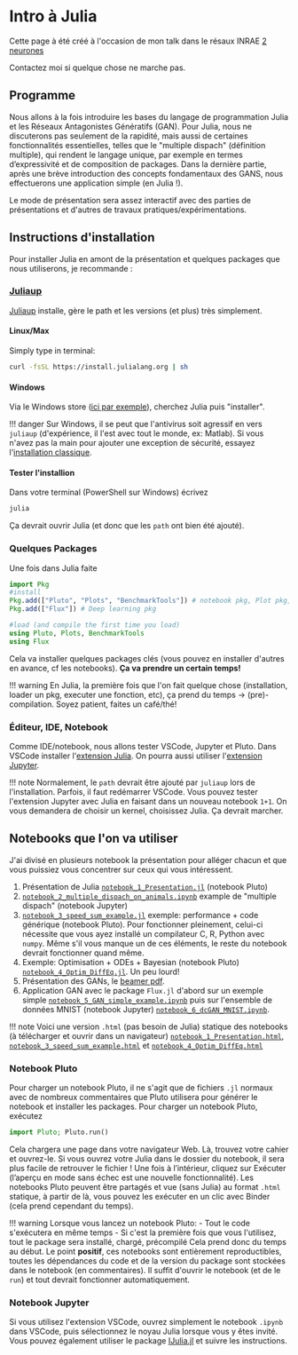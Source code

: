 # Intro à Julia

Cette page à été créé à l'occasion de mon talk dans le résaux INRAE [2 neurones](https://reseau2neurones.mathnum.inrae.fr/node/10)

Contactez moi si quelque chose ne marche pas.

## Programme

Nous allons à la fois introduire les bases du langage de programmation Julia et les Réseaux Antagonistes Génératifs (GAN). Pour Julia, nous ne discuterons pas seulement de la rapidité, mais aussi de certaines fonctionnalités essentielles, telles que le "multiple dispach" (définition multiple), qui rendent le langage unique, par exemple en termes d’expressivité et de composition de packages.
Dans la dernière partie, après une brève introduction des concepts fondamentaux des GANS, nous effectuerons une application simple (en Julia !).

Le mode de présentation sera assez interactif avec des parties de présentations et d'autres de travaux pratiques/expérimentations.

## Instructions d'installation

Pour installer Julia en amont de la présentation et quelques packages que nous utiliserons, je recommande :

### [Juliaup](https://github.com/JuliaLang/juliaup)

[Juliaup](https://github.com/JuliaLang/juliaup) installe, gère le path et les versions (et plus) très simplement.

#### Linux/Max

Simply type in terminal:

```bash
curl -fsSL https://install.julialang.org | sh
```

#### Windows

Via le Windows store ([ici par exemple](https://apps.microsoft.com/detail/julia/9NJNWW8PVKMN?hl=fr-fr&gl=FR&rtc=1)), cherchez Julia puis "installer".

!!! danger
    Sur Windows, il se peut que l'antivirus soit agressif en vers `juliaup` (d'expérience, il l'est avec tout le monde, ex: Matlab). Si vous n'avez pas la main pour ajouter une exception de sécurité, essayez l'[installation classique](https://julialang.org/downloads/).

#### Tester l'installion

Dans votre terminal (PowerShell sur Windows) écrivez

```bash
julia
```

Ça devrait ouvrir Julia (et donc que les `path` ont bien été ajouté).

### Quelques Packages

Une fois dans Julia faite

```julia
import Pkg
#install
Pkg.add(["Pluto", "Plots", "BenchmarkTools"]) # notebook pkg, Plot pkg, timing pkg
Pkg.add(["Flux"]) # Deep learning pkg

#load (and compile the first time you load)
using Pluto, Plots, BenchmarkTools
using Flux
```

Cela va installer quelques packages clés (vous pouvez en installer d'autres en avance, cf les notebooks). **Ça va prendre un certain temps!**

!!! warning
    En Julia, la première fois que l'on fait quelque chose (installation, loader un pkg, executer une fonction, etc), ça prend du temps -> (pre)-compilation. Soyez patient, faites un café/thé!

### Éditeur, IDE, Notebook

Comme IDE/notebook, nous allons tester VSCode, Jupyter et Pluto.
Dans VSCode installer l'[extension Julia](https://marketplace.visualstudio.com/items?itemName=julialang.language-julia). On pourra aussi utiliser l'[extension Jupyter](https://marketplace.visualstudio.com/items?itemName=ms-toolsai.jupyter).

!!! note
    Normalement, le `path` devrait être ajouté par `juliaup` lors de l'installation. Parfois, il faut redémarrer VSCode. Vous pouvez tester l'extension Jupyter avec Julia en faisant dans un nouveau notebook `1+1`. On vous demandera de choisir un kernel, choisissez Julia. Ça devrait marcher.

## Notebooks que l'on va utiliser

J'ai divisé en plusieurs notebook la présentation pour alléger chacun et que vous puissiez vous concentrer sur ceux qui vous intéressent.

1. Présentation de Julia [`notebook_1_Presentation.jl`](https://github.com/dmetivie/MyJuliaIntroDocs.jl/blob/master/notebooks/notebook_1_Presentation.jl) (notebook Pluto)
2. [`notebook_2_multiple_dispach_on_animals.ipynb`](https://github.com/dmetivie/MyJuliaIntroDocs.jl/blob/master/notebooks/notebook_2_multiple_dispach_on_animals.ipynb) example de "multiple dispach" (notebook Jupyter) 
3. [`notebook_3_speed_sum_example.jl`](https://github.com/dmetivie/MyJuliaIntroDocs.jl/blob/master/notebooks/notebook_3_speed_sum_example.jl) exemple: performance + code générique (notebook Pluto). Pour fonctionner pleinement, celui-ci nécessite que vous ayez installé un compilateur C, R, Python  avec `numpy`. Même s'il vous manque un de ces éléments, le reste du notebook devrait fonctionner quand même.
4. Exemple: Optimisation + ODEs + Bayesian (notebook Pluto) [`notebook_4_Optim_DiffEq.jl`](https://github.com/dmetivie/MyJuliaIntroDocs.jl/blob/master/notebooks/notebook_4_Optim_DiffEq.jl). Un peu lourd!
5. Présentation des GANs, le [beamer pdf](https://github.com/dmetivie/MyJuliaIntroDocs.jl/blob/16dd64372ca7dbadbdea7b702b3fcf03bcb5c782/notebooks/GAN_presentation.pdf).
6. Application GAN avec le package `Flux.jl` d'abord sur un exemple simple [`notebook_5_GAN_simple_example.ipynb`](https://github.com/dmetivie/MyJuliaIntroDocs.jl/blob/9a3c4824d316b625d4c214b855cedc2973cd164e/notebooks/notebook_5_GAN_simple_example.ipynb) puis sur l'ensemble de données MNIST (notebook Jupyter) [`notebook_6_dcGAN_MNIST.ipynb`](https://github.com/dmetivie/MyJuliaIntroDocs.jl/blob/master/notebooks/notebook_6_dcGAN_MNIST.ipynb).

!!! note
    Voici une version `.html` (pas besoin de Julia) statique des notebooks (à télécharger et ouvrir dans un navigateur) [`notebook_1_Presentation.html`](https://raw.githack.com/dmetivie/MyJuliaIntroDocs.jl/master/notebooks/notebook_1_Presentation.html),  [`notebook_3_speed_sum_example.html`](https://raw.githack.com/dmetivie/MyJuliaIntroDocs.jl/master/notebooks/notebook_3_speed_sum_example.html) et [`notebook_4_Optim_DiffEq.html`](https://raw.githack.com/dmetivie/MyJuliaIntroDocs.jl/master/notebooks/notebook_4_Optim_DiffEq.html)

### Notebook Pluto

Pour charger un notebook Pluto, il ne s'agit que de fichiers `.jl` normaux avec de nombreux commentaires que Pluto utilisera pour générer le notebook et installer les packages.
Pour charger un notebook Pluto, exécutez

```julia
import Pluto; Pluto.run()
```

Cela chargera une page dans votre navigateur Web. Là, trouvez votre cahier et ouvrez-le.
Si vous ouvrez votre Julia dans le dossier du notebook, il sera plus facile de retrouver le fichier !
Une fois à l’intérieur, cliquez sur Exécuter (l’aperçu en mode sans échec est une nouvelle fonctionnalité).
Les notebooks Pluto peuvent être partagés et vue (sans Julia) au format `.html` statique, à partir de là, vous pouvez les exécuter en un clic avec Binder (cela prend cependant du temps).

!!! warning
    Lorsque vous lancez un notebook Pluto:
    - Tout le code s'exécutera en même temps
    - Si c'est la première fois que vous l'utilisez, tout le package sera installé, chargé, précompilé
    Cela prend donc du temps au début.
    Le point **positif**, ces notebooks sont entièrement reproductibles, toutes les dépendances du code et de la version du package sont stockées dans le notebook (en commentaires). Il suffit d'ouvrir le notebook (et de le `run`) et tout devrait fonctionner automatiquement.

### Notebook Jupyter

Si vous utilisez l'extension VSCode, ouvrez simplement le notebook `.ipynb` dans VSCode, puis sélectionnez le noyau Julia lorsque vous y êtes invité.
Vous pouvez également utiliser le package [IJulia.jl](https://julialang.github.io/IJulia.jl/stable/manual/installation/) et suivre les instructions.
